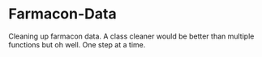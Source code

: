 # Farmacon-Data
Cleaning up farmacon data. A class cleaner would be better than multiple functions but oh well. One step at a time.

